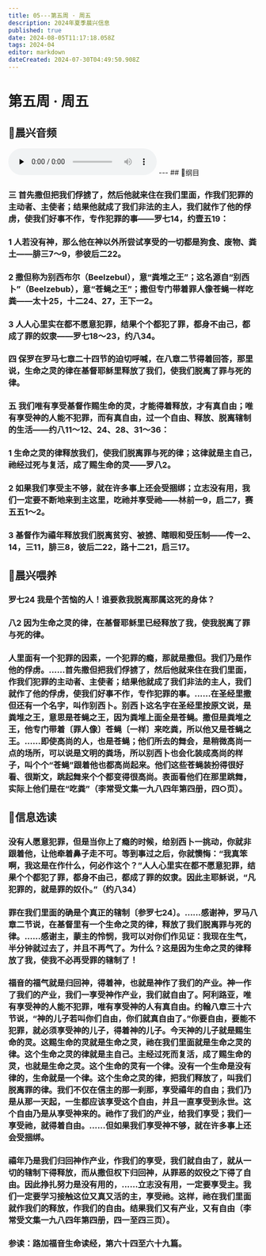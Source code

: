 ```yaml
---
title: 05---第五周 · 周五
description: 2024年夏季晨兴信息
published: true
date: 2024-08-05T11:17:18.058Z
tags: 2024-04
editor: markdown
dateCreated: 2024-07-30T04:49:50.908Z
---
```


# 第五周 · 周五
## 🎵晨兴音频
<audio id="audio" controls="" preload="none">
      <source id="mp3" src="/2024-04/week5/week5day5.mp3">
</audio>
---
## 📖纲目

### 三    首先撒但把我们俘掳了，然后他就来住在我们里面，作我们犯罪的主动者、主使者；结果他就成了我们非法的主人，我们就作了他的俘虏，使我们好事不作，专作犯罪的事——罗七14，约壹五19：

### 1    人若没有神，那么他在神以外所尝试享受的一切都是狗食、废物、粪土——腓三7～9，参彼后二22。

### 2    撒但称为别西布尔（Beelzebul），意“粪堆之王”；这名源自“别西卜”（Beelzebub），意“苍蝇之王”；撒但专门带着罪人像苍蝇一样吃粪——太十25，十二24、27，王下一2。

### 3    人人心里实在都不愿意犯罪，结果个个都犯了罪，都身不由己，都成了罪的奴隶——罗七18～23，约八34。

### 四    保罗在罗马七章二十四节的迫切呼喊，在八章二节得着回答，那里说，生命之灵的律在基督耶稣里释放了我们，使我们脱离了罪与死的律。

### 五    我们唯有享受基督作赐生命的灵，才能得着释放，才有真自由；唯有享受神的人能不犯罪，而有真自由，过一个自由、释放、脱离辖制的生活——约八11～12、24、28、31～36：

### 1    生命之灵的律释放我们，使我们脱离罪与死的律；这律就是主自己，祂经过死与复活，成了赐生命的灵——罗八2。

### 2    如果我们享受主不够，就在许多事上还会受捆绑；立志没有用，我们一定要不断地来到主这里，吃祂并享受祂——林前一9，启二7，赛五五1～2。

### 3    基督作为禧年释放我们脱离贫穷、被掳、瞎眼和受压制——传一2、14，三11，腓三8，彼后二22，路十二21，启三17。

## 📖晨兴喂养

### 罗七24    我是个苦恼的人！谁要救我脱离那属这死的身体？

### 八2    因为生命之灵的律，在基督耶稣里已经释放了我，使我脱离了罪与死的律。

### 人里面有一个犯罪的因素，一个犯罪的瘾，那就是撒但。我们乃是作他的俘虏。……首先撒但把我们俘掳了，然后他就来住在我们里面，作我们犯罪的主动者、主使者；结果他就成了我们非法的主人，我们就作了他的俘虏，使我们好事不作，专作犯罪的事。……在圣经里撒但还有一个名字，叫作别西卜。别西卜这名字在圣经里按原文说，是粪堆之王，意思是苍蝇之王，因为粪堆上面全是苍蝇。撒但是粪堆之王，他专门带着〔罪人像〕苍蝇〔一样〕来吃粪，所以他又是苍蝇之王。……即使高尚的人，也是苍蝇；他们所去的舞会，是稍微高尚一点的场所，可以说是文明的粪场，所以别西卜也会化装成高尚的样子，叫个个“苍蝇”跟着他也都高尚起来。他们这些苍蝇装扮得很好看、很斯文，跳起舞来个个都变得很高尚。表面看他们在那里跳舞，实际上他们是在“吃粪”（李常受文集一九八四年第四册，四○页）。

## 📖信息选读

### 没有人愿意犯罪，但是当你上了瘾的时候，给别西卜一挑动，你就非跟着他，让他牵着鼻子走不可。等到事过之后，你就懊悔：“我真笨啊，我这是在作什么，何必作这个？”人人心里实在都不愿意犯罪，结果个个都犯了罪，都身不由己，都成了罪的奴隶。因此主耶稣说，“凡犯罪的，就是罪的奴仆。”（约八34）

### 罪在我们里面的确是个真正的辖制〔参罗七24〕。……感谢神，罗马八章二节说，在基督里有一个生命之灵的律，释放了我们脱离罪与死的律。……感谢主，蒙主的怜悯，我可以对你们作见证：我现在生气，半分钟就过去了，并且不再气了。为什么？这是因为生命之灵的律释放了我，使我不必再受罪的辖制了！

### 福音的福气就是归回神，得着神，也就是神作了我们的产业。神一作了我们的产业，我们一享受神作产业，我们就自由了。阿利路亚，唯有享受神的人能不犯罪，唯有享受神的人有真自由。约翰八章三十六节说，“神的儿子若叫你们自由，你们就真自由了。”你要自由，要能不犯罪，就必须享受神的儿子，得着神的儿子。今天神的儿子就是赐生命的灵。这赐生命的灵就是生命之灵，祂在我们里面就是生命之灵的律。这个生命之灵的律就是主自己。主经过死而复活，成了赐生命的灵，也就是生命之灵。这个生命的灵有一个律。没有一个生命是没有律的，生命就是一个律。这个生命之灵的律，把我们释放了，叫我们脱离罪的律。我们不仅在信主的那一刹那，享受禧年的自由；我们乃是从那一天起，一生都应该享受这个自由，并且一直享受到永世。这个自由乃是从享受神来的。祂作了我们的产业，给我们享受；我们一享受祂，就得着自由。……但如果我们享受神不够，就在许多事上还会受捆绑。

### 禧年乃是我们归回神作产业，作我们的享受，我们就自由了，就从一切的辖制下得释放，而从撒但权下归回神，从罪恶的奴役之下得了自由。因此挣扎努力是没有用的，……立志没有用，一定要享受主。我们一定要学习接触这位又真又活的主，享受祂。这样，祂在我们里面就作我们的释放，作我们的自由。结果我们又有产业，又有自由（李常受文集一九八四年第四册，四一至四三页）。

### 参读：路加福音生命读经，第六十四至六十九篇。
<!-- Google tag (gtag.js) -->
<script async src="https://www.googletagmanager.com/gtag/js?id=G-1P8709Z16T"></script>
<script>
  window.dataLayer = window.dataLayer || [];
  function gtag(){dataLayer.push(arguments);}
  gtag('js', new Date());

  gtag('config', 'G-1P8709Z16T');
</script>
